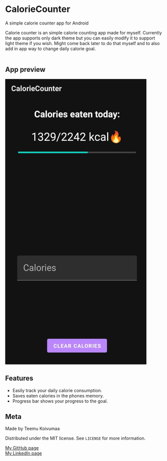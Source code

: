 # CalorieCounter
A simple calorie counter app for Android</br>

Calorie counter is an simple calorie counting app made for myself. Currently the app supports only dark theme but you can easily modify it to support light theme if you wish. Might come back later to do that myself and to also add in app way to change daily calorie goal.
</br></br>

## App preview
<img src="/images/app_preview.jpeg" width="453" height="914">

## Features

- Easily track your daily calorie consumption.
- Saves eaten calories in the phones memory.
- Progress bar shows your progress to the goal.

## Meta

Made by Teemu Koivumaa

Distributed under the MIT license. See ``LICENSE`` for more information.

[My GitHub page](https://github.com/Teemukoivumaa) <br />
[My LinkedIn page](https://www.linkedin.com/in/teemukoivumaa)

